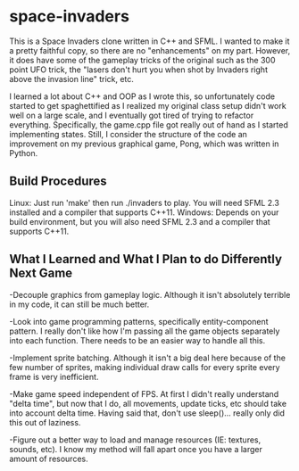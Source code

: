 # space-invaders
This is a Space Invaders clone written in C++ and SFML. I wanted to make it a pretty faithful copy, so there are no "enhancements" on my part. However, it does have some of the gameplay tricks of the original such as the 300 point UFO trick, the "lasers don't hurt you when shot by Invaders right above the invasion line" trick, etc.

I learned a lot about C++ and OOP as I wrote this, so unfortunately code started to get spaghettified as I realized my original class setup didn't work well on a large scale, and I eventually got tired of trying to refactor everything. Specifically, the game.cpp file got really out of hand as I started implementing states. Still, I consider the structure of the code an improvement on my previous graphical game, Pong, which was written in Python.

Build Procedures
----------------
Linux: Just run 'make' then run ./invaders to play. You will need SFML 2.3 installed and a compiler that supports C++11.
Windows: Depends on your build environment, but you will also need SFML 2.3 and a compiler that supports C++11.

What I Learned and What I Plan to do Differently Next Game
----------------------------------------------------------
-Decouple graphics from gameplay logic. Although it isn't absolutely terrible in my code, it can still be much better.

-Look into game programming patterns, specifically entity-component pattern. I really don't like how I'm passing all the game objects separately into each function. There needs to be an easier way to handle all this.

-Implement sprite batching. Although it isn't a big deal here because of the few number of sprites, making individual draw calls for every sprite every frame is very inefficient.

-Make game speed independent of FPS. At first I didn't really understand "delta time", but now that I do, all movements, update ticks, etc should take into account delta time. Having said that, don't use sleep()... really only did this out of laziness.

-Figure out a better way to load and manage resources (IE: textures, sounds, etc). I know my method will fall apart once you have a larger amount of resources.
